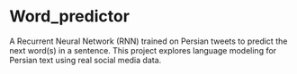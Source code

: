 # Word_predictor
A Recurrent Neural Network (RNN) trained on Persian tweets to predict the next word(s) in a sentence. This project explores language modeling for Persian text using real social media data.

